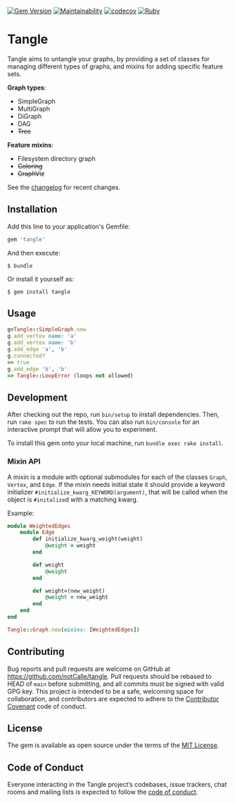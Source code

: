 [![Gem Version](https://badge.fury.io/rb/tangle.svg)](https://badge.fury.io/rb/tangle)
[![Maintainability](https://api.codeclimate.com/v1/badges/0d92a4d05b6bb5c06dce/maintainability)](https://codeclimate.com/github/notCalle/ruby-tangle/maintainability)
[![codecov](https://codecov.io/gh/notCalle/ruby-tangle/branch/master/graph/badge.svg)](https://codecov.io/gh/notCalle/ruby-tangle)
[![Ruby](https://github.com/notCalle/ruby-tangle/actions/workflows/ruby.yml/badge.svg)](https://github.com/notCalle/ruby-tangle/actions/workflows/ruby.yml)

# Tangle

Tangle aims to untangle your graphs, by providing a set of classes for managing different types of graphs, and mixins for adding specific feature sets.

**Graph types**:
 * SimpleGraph
 * MultiGraph
 * DiGraph
 * DAG
 * ~~Tree~~

**Feature mixins**:
 * Filesystem directory graph
 * ~~Coloring~~
 * ~~GraphViz~~

See the [changelog](CHANGELOG.md) for recent changes.

## Installation

Add this line to your application's Gemfile:

```ruby
gem 'tangle'
```

And then execute:

    $ bundle

Or install it yourself as:

    $ gem install tangle

## Usage

```ruby
g=Tangle::SimpleGraph.new
g.add_vertex name: 'a'
g.add_vertex name: 'b'
g.add_edge 'a', 'b'
g.connected?
=> true
g.add_edge 'b', 'b'
=> Tangle::LoopError (loops not allowed)
```

## Development

After checking out the repo, run `bin/setup` to install dependencies. Then, run `rake spec` to run the tests. You can also run `bin/console` for an interactive prompt that will allow you to experiment.

To install this gem onto your local machine, run `bundle exec rake install`.

### Mixin API

A mixin is a module with optional submodules for each of the classes
`Graph`, `Vertex`, and `Edge`. If the mixin needs initial state it
should provide a keyword initializer `#initialize_kwarg_KEYWORD(argument)`,
that will be called when the object is `#initalize`d with a matching kwarg.

Example:
```ruby
module WeightedEdges
	module Edge
		def initialize_kwarg_weight(weight)
			@weight = weight
		end

		def weight
			@weight
		end

		def weight=(new_weight)
			@weight = new_weight
		end
	end
end

Tangle::Graph.new(mixins: [WeightedEdges])
```

## Contributing

Bug reports and pull requests are welcome on GitHub at https://github.com/notCalle/tangle. Pull requests should be rebased to HEAD of `main` before submitting, and all commits must be signed with valid GPG key. This project is intended to be a safe, welcoming space for collaboration, and contributors are expected to adhere to the [Contributor Covenant](http://contributor-covenant.org) code of conduct.

## License

The gem is available as open source under the terms of the [MIT License](https://opensource.org/licenses/MIT).

## Code of Conduct

Everyone interacting in the Tangle project’s codebases, issue trackers, chat rooms and mailing lists is expected to follow the [code of conduct](https://github.com/notCalle/tangle/blob/master/CODE_OF_CONDUCT.md).

